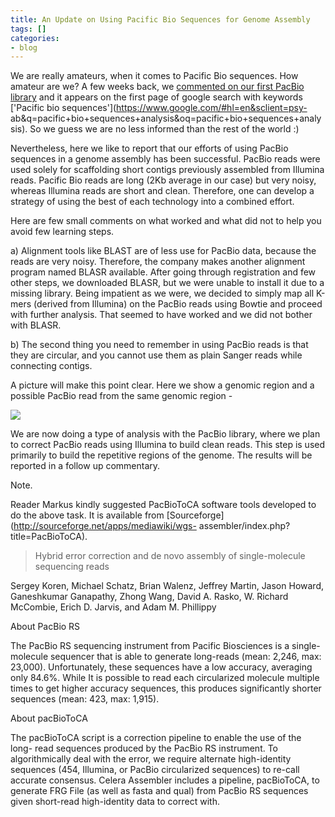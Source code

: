 ```yaml
---
title: An Update on Using Pacific Bio Sequences for Genome Assembly
tags: []
categories:
- blog
---
```

We are really amateurs, when it comes to Pacific Bio sequences. How amateur
are we? A few weeks back, we [commented on our first PacBio
library](http://www.homolog.us/blogs/2012/05/02/pacific-bio-sequences/) and it
appears on the first page of google search with keywords ['Pacific bio
sequences'](https://www.google.com/#hl=en&sclient=psy-
ab&q=pacific+bio+sequences+analysis&oq=pacific+bio+sequences+analysis). So we
guess we are no less informed than the rest of the world :)
<!--more-->

Nevertheless, here we like to report that our efforts of using PacBio
sequences in a genome assembly has been successful. PacBio reads were used
solely for scaffolding short contigs previously assembled from Illumina reads.
Pacific Bio reads are long (2Kb average in our case) but very noisy, whereas
Illumina reads are short and clean. Therefore, one can develop a strategy of
using the best of each technology into a combined effort.

Here are few small comments on what worked and what did not to help you avoid
few learning steps.

a) Alignment tools like BLAST are of less use for PacBio data, because the
reads are very noisy. Therefore, the company makes another alignment program
named BLASR available. After going through registration and few other steps,
we downloaded BLASR, but we were unable to install it due to a missing
library. Being impatient as we were, we decided to simply map all K-mers
(derived from Illumina) on the PacBio reads using Bowtie and proceed with
further analysis. That seemed to have worked and we did not bother with BLASR.

b) The second thing you need to remember in using PacBio reads is that they
are circular, and you cannot use them as plain Sanger reads while connecting
contigs.

A picture will make this point clear. Here we show a genomic region and a
possible PacBio read from the same genomic region -

![](http://www.homolog.us/blogs/wp-content/uploads/2012/06/pacbio-300x101.png)

We are now doing a type of analysis with the PacBio library, where we plan to
correct PacBio reads using Illumina to build clean reads. This step is used
primarily to build the repetitive regions of the genome. The results will be
reported in a follow up commentary.

Note.

Reader Markus kindly suggested PacBioToCA software tools developed to do the
above task. It is available from
[Sourceforge](http://sourceforge.net/apps/mediawiki/wgs-
assembler/index.php?title=PacBioToCA).

> Hybrid error correction and de novo assembly of single-molecule sequencing
reads

Sergey Koren, Michael Schatz, Brian Walenz, Jeffrey Martin, Jason Howard,
Ganeshkumar Ganapathy, Zhong Wang, David A. Rasko, W. Richard McCombie, Erich
D. Jarvis, and Adam M. Phillippy

About PacBio RS

The PacBio RS sequencing instrument from Pacific Biosciences is a single-
molecule sequencer that is able to generate long-reads (mean: 2,246, max:
23,000). Unfortunately, these sequences have a low accuracy, averaging only
84.6%. While It is possible to read each circularized molecule multiple times
to get higher accuracy sequences, this produces significantly shorter
sequences (mean: 423, max: 1,915).

About pacBioToCA

The pacBioToCA script is a correction pipeline to enable the use of the long-
read sequences produced by the PacBio RS instrument. To algorithmically deal
with the error, we require alternate high-identity sequences (454, Illumina,
or PacBio circularized sequences) to re-call accurate consensus. Celera
Assembler includes a pipeline, pacBioToCA, to generate FRG File (as well as
fasta and qual) from PacBio RS sequences given short-read high-identity data
to correct with.

